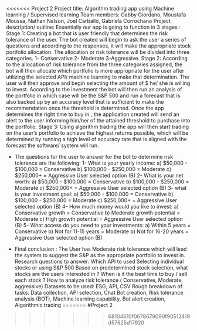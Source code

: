 <<<<<<< 
Project 2
Project title:
Algorithm trading app using Machine learning / Supervised learning
Team members:
Gabby Giordano, Moustafa Moussa, Nathan Nelson, Joel Carballo, Gabriela Corrochano
Project description/ outline:
Essentially our app is going to function in 3 stages :
Stage 1:
Creating a bot that is user friendly that determines the risk tolerance of the user. The bot
created will begin to ask the user a series of questions and according to the responses, it will
make the appropriate stock portfolio allocation. The allocation or risk tolerance will be divided
into three categories.
1- Conservative
2- Moderate
3-Aggressive.
Stage 2:
According to the allocation of risk tolerance from the three categories assigned, the bot will
then allocate which portfolio is more appropriate for the user after utilizing the selected API/
machine learning to make that determination.
The user will then approve and begin selecting the amount of $ he/ she is willing to invest.
According to the investment the bot will then run an analysis of the portfolio in which case will
be the S&P 500 and run a forecast that is also backed up by an accuracy level that is sufficient to
make the recommendation once the threshold is determined. Once the app determines the
right time to buy in , the application created will send an alert to the user informing him/her of
the attained threshold to purchase into the portfolio.
Stage 3:
Using algorithm trading the app will then start trading on the user’s portfolio to achieve the
highest returns possible, which will be determined by running a high level of accuracy rate that
is aligned with the forecast the software/ system will run.
- The questions for the user to answer for the bot to determine risk tolerance are the
following:
1- What is your yearly income:
a) $50,000 - $100,000 = Conservative b) $100,000 - $250,000 = Moderate c)
$250,000+ = Aggressive
User selected option (B)
2- What is your net worth:
a) $50,000 - $100,000 = Conservative b) $100,000 - $250,000 = Moderate c)
$250,000+ = Aggressive
User selected option (B)
3- what is your investment goal:
a) $50,000 - $100,000 = Conservative b) $100,000 - $250,000 = Moderate c)
$250,000+ = Aggressive
User selected option (B)
4- How much money would you like to invest:
a) Conservative growth = Conservative b) Moderate growth potential =
Moderate c) High growth potential = Aggressive
User selected option (B)
5- What access do you need to your investments:
a) Within 5 years = Conservative b) Not for 11-15 years = Moderate
b) Not for 16-20 years = Aggressive
User selected option (B)

- Final conclusion : The User has Moderate risk tolerance which will lead the system to
suggest the S&P as the appropriate portfolio to invest in.
Research questions to answer:
Which API to used
Selecting individual stocks or using S&P 500
Based on predetermined stock selection, what stocks are the users interested in ?
When is it the best time to buy / sell each stock ?
How to analyze risk tolerance ( Conservative, Moderate, aggressive)
Datasets to be used:
ESG, API, CSV
Rough breakdown of tasks:
Data collection, API selection, Chat Bot creation, Risk tolerance analysis (BOT), Machine learning
capability, Bot alert creation, Algorithmic trading
=======
#Project 2
>>>>>>> 68104610f0678679090f90512419d57625d17920
